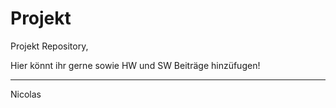 # Projekt

Projekt Repository, 

Hier könnt ihr gerne sowie HW und SW Beiträge hinzüfugen!

---------------------


Nicolas


